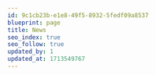 ```yaml
---
id: 9c1cb23b-e1e8-49f5-8932-5fedf09a8537
blueprint: page
title: News
seo_index: true
seo_follow: true
updated_by: 1
updated_at: 1713549767
---
```

